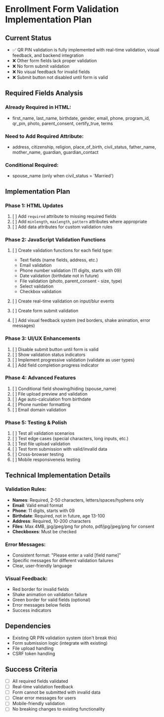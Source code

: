 # Enrollment Form Validation Implementation Plan

## Current Status
- ✅ QR PIN validation is fully implemented with real-time validation, visual feedback, and backend integration
- ❌ Other form fields lack proper validation
- ❌ No form submit validation
- ❌ No visual feedback for invalid fields
- ❌ Submit button not disabled until form is valid

## Required Fields Analysis
### Already Required in HTML:
- first_name, last_name, birthdate, gender, email, phone, program_id, qr_pin, photo, parent_consent, certify_true, terms

### Need to Add Required Attribute:
- address, citizenship, religion, place_of_birth, civil_status, father_name, mother_name, guardian, guardian_contact

### Conditional Required:
- spouse_name (only when civil_status = 'Married')

## Implementation Plan

### Phase 1: HTML Updates
1. [ ] Add `required` attribute to missing required fields
2. [ ] Add `minlength`, `maxlength`, `pattern` attributes where appropriate
3. [ ] Add data attributes for custom validation rules

### Phase 2: JavaScript Validation Functions
1. [ ] Create validation functions for each field type:
   - Text fields (name fields, address, etc.)
   - Email validation
   - Phone number validation (11 digits, starts with 09)
   - Date validation (birthdate not in future)
   - File validation (photo, parent_consent - size, type)
   - Select validation
   - Checkbox validation

2. [ ] Create real-time validation on input/blur events
3. [ ] Create form submit validation
4. [ ] Add visual feedback system (red borders, shake animation, error messages)

### Phase 3: UI/UX Enhancements
1. [ ] Disable submit button until form is valid
2. [ ] Show validation status indicators
3. [ ] Implement progressive validation (validate as user types)
4. [ ] Add field completion progress indicator

### Phase 4: Advanced Features
1. [ ] Conditional field showing/hiding (spouse_name)
2. [ ] File upload preview and validation
3. [ ] Age auto-calculation from birthdate
4. [ ] Phone number formatting
5. [ ] Email domain validation

### Phase 5: Testing & Polish
1. [ ] Test all validation scenarios
2. [ ] Test edge cases (special characters, long inputs, etc.)
3. [ ] Test file upload validation
4. [ ] Test form submission with valid/invalid data
5. [ ] Cross-browser testing
6. [ ] Mobile responsiveness testing

## Technical Implementation Details

### Validation Rules:
- **Names**: Required, 2-50 characters, letters/spaces/hyphens only
- **Email**: Valid email format
- **Phone**: 11 digits, starts with 09
- **Birthdate**: Required, not in future, age 13-100
- **Address**: Required, 10-200 characters
- **Files**: Max 4MB, jpg/jpeg/png for photo, pdf/jpg/jpeg/png for consent
- **Checkboxes**: Must be checked

### Error Messages:
- Consistent format: "Please enter a valid [field name]"
- Specific messages for different validation failures
- Clear, user-friendly language

### Visual Feedback:
- Red border for invalid fields
- Shake animation on validation failure
- Green border for valid fields (optional)
- Error messages below fields
- Success indicators

## Dependencies
- Existing QR PIN validation system (don't break this)
- Form submission logic (integrate with existing)
- File upload handling
- CSRF token handling

## Success Criteria
- [ ] All required fields validated
- [ ] Real-time validation feedback
- [ ] Form cannot be submitted with invalid data
- [ ] Clear error messages for users
- [ ] Mobile-friendly validation
- [ ] No breaking changes to existing functionality
